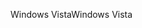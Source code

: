 <span data-ttu-id="8bf98-101">Windows Vista</span><span class="sxs-lookup"><span data-stu-id="8bf98-101">Windows Vista</span></span>